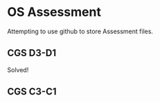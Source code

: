 # OS Assessment

Attempting to use github to store Assessment files.

## CGS D3-D1

Solved!


## CGS C3-C1
